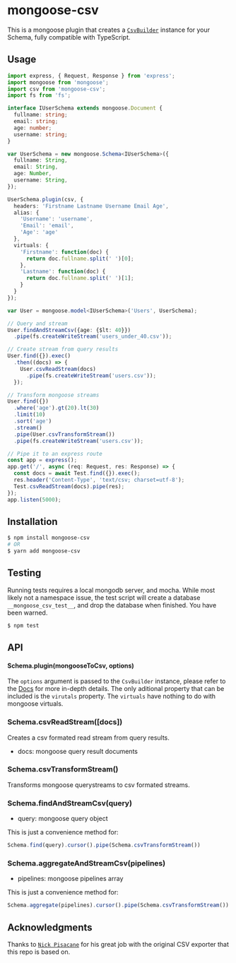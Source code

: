 # mongoose-csv
This is a mongoose plugin that creates a [`CsvBuilder`](https://github.com/nickpisacane/CsvBuilder) instance for your Schema, fully compatible with TypeScript.

## Usage
```ts
import express, { Request, Response } from 'express';
import mongoose from 'mongoose';
import csv from 'mongoose-csv';
import fs from 'fs';

interface IUserSchema extends mongoose.Document {
  fullname: string;
  email: string;
  age: number;
  username: string;
}

var UserSchema = new mongoose.Schema<IUserSchema>({
  fullname: String,
  email: String,
  age: Number,
  username: String,
});

UserSchema.plugin(csv, {
  headers: 'Firstname Lastname Username Email Age',
  alias: {
    'Username': 'username',
    'Email': 'email',
    'Age': 'age'
  },
  virtuals: {
    'Firstname': function(doc) {
      return doc.fullname.split(' ')[0];
    },
    'Lastname': function(doc) {
      return doc.fullname.split(' ')[1];
    }
  }
});

var User = mongoose.model<IUserSchema>('Users', UserSchema);

// Query and stream
User.findAndStreamCsv({age: {$lt: 40}})
  .pipe(fs.createWriteStream('users_under_40.csv'));

// Create stream from query results
User.find({}).exec()
  .then((docs) => {
    User.csvReadStream(docs)
      .pipe(fs.createWriteStream('users.csv'));
  });

// Transform mongoose streams
User.find({})
  .where('age').gt(20).lt(30)
  .limit(10)
  .sort('age')
  .stream()
  .pipe(User.csvTransformStream())
  .pipe(fs.createWriteStream('users.csv'));

// Pipe it to an express route
const app = express();
app.get('/', async (req: Request, res: Response) => {
  const docs = await Test.find({}).exec();
  res.header('Content-Type', 'text/csv; charset=utf-8');
  Test.csvReadStream(docs).pipe(res);
});
app.listen(5000);
```

## Installation
```sh
$ npm install mongoose-csv
# OR
$ yarn add mongoose-csv
```

## Testing
Running tests requires a local mongodb server, and mocha. While most likely not a namespace issue, the test script will create a database `__mongoose_csv_test__`, and drop the database when finished. You have been warned.
```sh
$ npm test
```

## API

#### Schema.plugin(mongooseToCsv, options)
The `options` argument is passed to the `CsvBuilder` instance, please refer to
the <a href="https://github.com/Nindaff/CsvBuilder">Docs</a> for more in-depth details. The only aditional property that can be included is the `virutals` property.
The `virtuals` have nothing to do with mongoose virtuals.

### Schema.csvReadStream([docs])
Creates a csv formated read stream from query results.
* docs: mongoose query result documents

### Schema.csvTransformStream()
Transforms mongoose querystreams to csv formated streams.

### Schema.findAndStreamCsv(query)
* query: mongoose query object

This is just a convenience method for:
```js
Schema.find(query).cursor().pipe(Schema.csvTransformStream())
```

### Schema.aggregateAndStreamCsv(pipelines)
* pipelines: mongoose pipelines array

This is just a convenience method for:
```js
Schema.aggregate(pipelines).cursor().pipe(Schema.csvTransformStream())
```

## Acknowledgments

Thanks to [`Nick Pisacane`](https://github.com/nickpisacane/mongooseToCsv) for his great job with the original CSV exporter that this repo is based on.